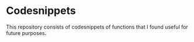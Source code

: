 # Codesnippets

This repository consists of codesnippets of functions that I found useful for future purposes.
